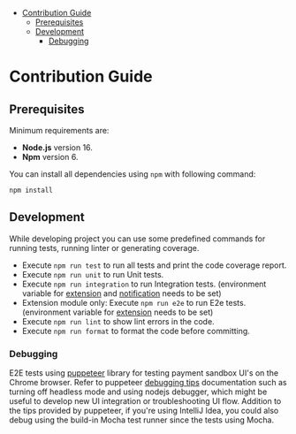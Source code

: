 <!-- START doctoc generated TOC please keep comment here to allow auto update -->
<!-- DON'T EDIT THIS SECTION, INSTEAD RE-RUN doctoc TO UPDATE -->
- [Contribution Guide](#contribution-guide)
  - [Prerequisites](#prerequisites)
  - [Development](#development)
    - [Debugging](#debugging)

<!-- END doctoc generated TOC please keep comment here to allow auto update -->

# Contribution Guide

## Prerequisites

Minimum requirements are:
 - **Node.js** version 16.
 - **Npm** version 6.
 
You can install all dependencies using `npm` with following command:

```
npm install
```

## Development
While developing project you can use some predefined commands for running tests, running linter or generating coverage. 
 
- Execute `npm run test` to run all tests and print the code coverage report.
- Execute `npm run unit` to run Unit tests.
- Execute `npm run integration` to run Integration tests. (environment variable for [extension](../extension/docs/HowToRun.md#environment-variable) and [notification](../notification/docs/HowToRun.md#environment-variable) needs to be set)
- Extension module only: Execute `npm run e2e` to run E2e tests. (environment variable for [extension](../extension/docs/HowToRun.md#environment-variable) needs to be set)
- Execute `npm run lint` to show lint errors in the code.
- Execute `npm run format` to format the code before committing.

### Debugging

E2E tests using [puppeteer](https://github.com/puppeteer/puppeteer) library for testing payment sandbox UI's on the Chrome browser. Refer to puppeteer [debugging tips](https://github.com/puppeteer/puppeteer#debugging-tips) documentation such as turning off headless mode and using nodejs debugger, which might be useful to develop new UI integration or troubleshooting UI flow.
Addition to the tips provided by puppeteer, if you're using IntelliJ Idea, you could also debug using the build-in Mocha test runner since the tests using Mocha.
